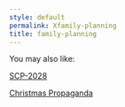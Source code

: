 ```yaml
---
style: default
permalink: Xfamily-planning
title: family-planning
---
```

You may also like:

[SCP-2028](http://scp-wiki.net/scp-2028)

[Christmas Propaganda](http://scp-wiki.net/christmas-propaganda)
